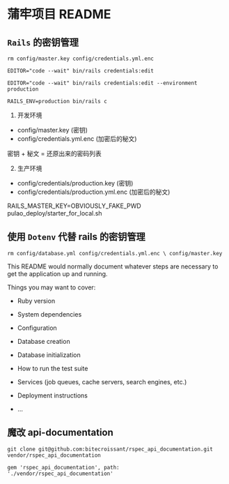 # 蒲牢项目 README

## `Rails` 的密钥管理

```
rm config/master.key config/credentials.yml.enc 

EDITOR="code --wait" bin/rails credentials:edit

EDITOR="code --wait" bin/rails credentials:edit --environment production

RAILS_ENV=production bin/rails c
```
1. 开发环境

- config/master.key (密钥)
- config/credentials.yml.enc (加密后的秘文)

密钥 + 秘文 = 还原出来的密码列表

2. 生产环境

- config/credentials/production.key (密钥)
- config/credentials/production.yml.enc (加密后的秘文)

RAILS_MASTER_KEY=OBVIOUSLY_FAKE_PWD pulao_deploy/starter_for_local.sh

## 使用 `Dotenv` 代替 rails 的密钥管理
`rm config/database.yml config/credentials.yml.enc \
config/master.key`

This README would normally document whatever steps are necessary to get the
application up and running.

Things you may want to cover:

* Ruby version

* System dependencies

* Configuration

* Database creation

* Database initialization

* How to run the test suite

* Services (job queues, cache servers, search engines, etc.)

* Deployment instructions

* ...

## 魔改 api-documentation
```
git clone git@github.com:bitecroissant/rspec_api_documentation.git vendor/rspec_api_documentation

gem 'rspec_api_documentation', path: './vendor/rspec_api_documentation'

```